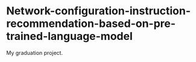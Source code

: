 # Network-configuration-instruction-recommendation-based-on-pre-trained-language-model
My graduation project.
